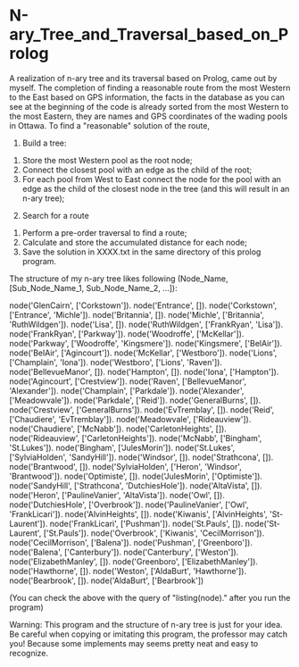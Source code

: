 # N-ary_Tree_and_Traversal_based_on_Prolog
A realization of n-ary tree and its traversal based on Prolog, came out by myself. The completion of finding a reasonable route from the most Western to the East based on GPS information, the facts in the database as you can see at the beginning of the code is already sorted from the most Western to the most Eastern, they are names and GPS coordinates of the wading pools in Ottawa. To find a "reasonable" solution of the route, 

1. Build a tree:
1) Store the most Western pool as the root node;
2) Connect the closest pool with an edge as the child of the root;
3) For each pool from West to East connect the node for the pool with an edge as the child of the closest node in the tree (and this will result in an n-ary tree);
2. Search for a route
1) Perform a pre-order traversal to find a route;
2) Calculate and store the accumulated distance for each node;
3) Save the solution in XXXX.txt in the same directory of this prolog program.

The structure of my n-ary tree likes following (Node_Name, [Sub_Node_Name_1, Sub_Node_Name_2, ...]):

node('GlenCairn', ['Corkstown']).
node('Entrance', []).
node('Corkstown', ['Entrance', 'Michle']).
node('Britannia', []).
node('Michle', ['Britannia', 'RuthWildgen']).
node('Lisa', []).
node('RuthWildgen', ['FrankRyan', 'Lisa']).
node('FrankRyan', ['Parkway']).
node('Woodroffe', ['McKellar']).
node('Parkway', ['Woodroffe', 'Kingsmere']).
node('Kingsmere', ['BelAir']).
node('BelAir', ['Agincourt']).
node('McKellar', ['Westboro']).
node('Lions', ['Champlain', 'Iona']).
node('Westboro', ['Lions', 'Raven']).
node('BellevueManor', []).
node('Hampton', []).
node('Iona', ['Hampton']).
node('Agincourt', ['Crestview']).
node('Raven', ['BellevueManor', 'Alexander']).
node('Champlain', ['Parkdale']).
node('Alexander', ['Meadowvale']).
node('Parkdale', ['Reid']).
node('GeneralBurns', []).
node('Crestview', ['GeneralBurns']).
node('EvTremblay', []).
node('Reid', ['Chaudiere', 'EvTremblay']).
node('Meadowvale', ['Rideauview']).
node('Chaudiere', ['McNabb']).
node('CarletonHeights', []).
node('Rideauview', ['CarletonHeights']).
node('McNabb', ['Bingham', 'St.Lukes']).
node('Bingham', ['JulesMorin']).
node('St.Lukes', ['SylviaHolden', 'SandyHill']).
node('Windsor', []).
node('Strathcona', []).
node('Brantwood', []).
node('SylviaHolden', ['Heron', 'Windsor', 'Brantwood']).
node('Optimiste', []).
node('JulesMorin', ['Optimiste']).
node('SandyHill', ['Strathcona', 'DutchiesHole']).
node('AltaVista', []).
node('Heron', ['PaulineVanier', 'AltaVista']).
node('Owl', []).
node('DutchiesHole', ['Overbrook']).
node('PaulineVanier', ['Owl', 'FrankLicari']).
node('AlvinHeights', []).
node('Kiwanis', ['AlvinHeights', 'St-Laurent']).
node('FrankLicari', ['Pushman']).
node('St.Pauls', []).
node('St-Laurent', ['St.Pauls']).
node('Overbrook', ['Kiwanis', 'CecilMorrison']).
node('CecilMorrison', ['Balena']).
node('Pushman', ['Greenboro']).
node('Balena', ['Canterbury']).
node('Canterbury', ['Weston']).
node('ElizabethManley', []).
node('Greenboro', ['ElizabethManley']).
node('Hawthorne', []).
node('Weston', ['AldaBurt', 'Hawthorne']).
node('Bearbrook', []).
node('AldaBurt', ['Bearbrook'])

(You can check the above with the query of "listing(node)." after you run the program)


Warning: This program and the structure of n-ary tree is just for your idea. Be careful when copying or imitating this program, the professor may catch you! Because some implements may seems pretty neat and easy to recognize.

